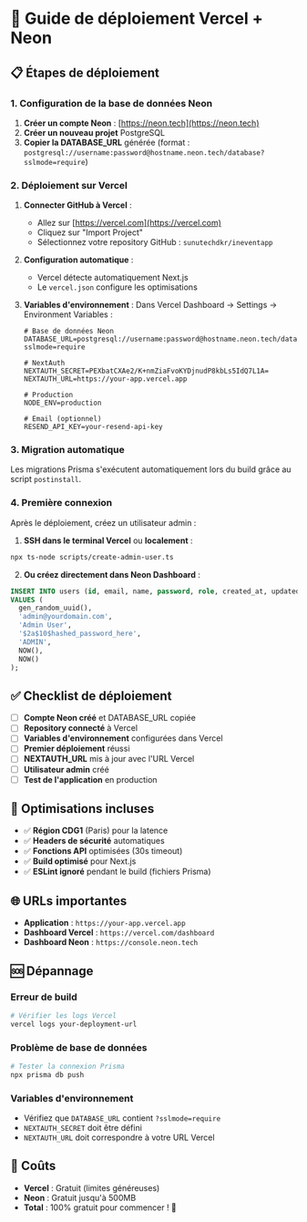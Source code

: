 # 🚀 Guide de déploiement Vercel + Neon

## 📋 **Étapes de déploiement**

### **1. Configuration de la base de données Neon**

1. **Créer un compte Neon** : [https://neon.tech](https://neon.tech)
2. **Créer un nouveau projet** PostgreSQL
3. **Copier la DATABASE_URL** générée (format : `postgresql://username:password@hostname.neon.tech/database?sslmode=require`)

### **2. Déploiement sur Vercel**

1. **Connecter GitHub à Vercel** :
   - Allez sur [https://vercel.com](https://vercel.com)
   - Cliquez sur "Import Project"
   - Sélectionnez votre repository GitHub : `sunutechdkr/ineventapp`

2. **Configuration automatique** :
   - Vercel détecte automatiquement Next.js
   - Le `vercel.json` configure les optimisations

3. **Variables d'environnement** :
   Dans Vercel Dashboard → Settings → Environment Variables :

   ```env
   # Base de données Neon
   DATABASE_URL=postgresql://username:password@hostname.neon.tech/database?sslmode=require
   
   # NextAuth
   NEXTAUTH_SECRET=PEXbatCXAe2/K+nmZiaFvoKYDjnudP8kbLs5IdQ7L1A=
   NEXTAUTH_URL=https://your-app.vercel.app
   
   # Production
   NODE_ENV=production
   
   # Email (optionnel)
   RESEND_API_KEY=your-resend-api-key
   ```

### **3. Migration automatique**

Les migrations Prisma s'exécutent automatiquement lors du build grâce au script `postinstall`.

### **4. Première connexion**

Après le déploiement, créez un utilisateur admin :

1. **SSH dans le terminal Vercel** ou **localement** :
```bash
npx ts-node scripts/create-admin-user.ts
```

2. **Ou créez directement dans Neon Dashboard** :
```sql
INSERT INTO users (id, email, name, password, role, created_at, updated_at) 
VALUES (
  gen_random_uuid(), 
  'admin@yourdomain.com', 
  'Admin User', 
  '$2a$10$hashed_password_here', 
  'ADMIN', 
  NOW(), 
  NOW()
);
```

## ✅ **Checklist de déploiement**

- [ ] **Compte Neon créé** et DATABASE_URL copiée
- [ ] **Repository connecté** à Vercel
- [ ] **Variables d'environnement** configurées dans Vercel
- [ ] **Premier déploiement** réussi
- [ ] **NEXTAUTH_URL** mis à jour avec l'URL Vercel
- [ ] **Utilisateur admin** créé
- [ ] **Test de l'application** en production

## 🔧 **Optimisations incluses**

- ✅ **Région CDG1** (Paris) pour la latence
- ✅ **Headers de sécurité** automatiques
- ✅ **Fonctions API** optimisées (30s timeout)
- ✅ **Build optimisé** pour Next.js
- ✅ **ESLint ignoré** pendant le build (fichiers Prisma)

## 🌐 **URLs importantes**

- **Application** : `https://your-app.vercel.app`
- **Dashboard Vercel** : `https://vercel.com/dashboard`
- **Dashboard Neon** : `https://console.neon.tech`

## 🆘 **Dépannage**

### Erreur de build
```bash
# Vérifier les logs Vercel
vercel logs your-deployment-url
```

### Problème de base de données
```bash
# Tester la connexion Prisma
npx prisma db push
```

### Variables d'environnement
- Vérifiez que `DATABASE_URL` contient `?sslmode=require`
- `NEXTAUTH_SECRET` doit être défini
- `NEXTAUTH_URL` doit correspondre à votre URL Vercel

## 🎯 **Coûts**

- **Vercel** : Gratuit (limites généreuses)
- **Neon** : Gratuit jusqu'à 500MB
- **Total** : 100% gratuit pour commencer ! 🎉 
